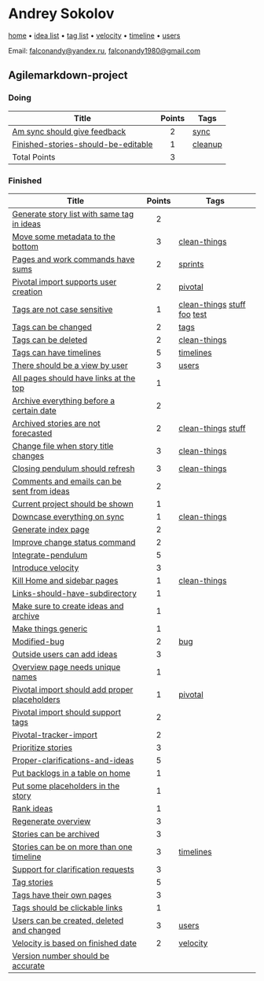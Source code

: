 # Andrey Sokolov

[home](../index.md) • [idea list](../ideas.md) • [tag list](../tags.md) • [velocity](../velocity.md) • [timeline](../timeline.md) • [users](../users.md)

Email: falconandy@yandex.ru, falconandy1980@gmail.com  

## Agilemarkdown-project

### Doing
| Title | Points | Tags |
|---|:---:|---|
| [Am sync should give feedback](../agilemarkdown-project/Am-sync-should-give-feedback.md) | 2 | [sync](../tags/sync.md) |
| [Finished-stories-should-be-editable](../agilemarkdown-project/finished-stories-should-be-editable.md) | 1 | [cleanup](../tags/cleanup.md) |
| Total Points | 3 | |

### Finished
| Title | Points | Tags |
|---|:---:|---|
| [Generate story list with same tag in ideas](../agilemarkdown-project/Generate-story-list-with-same-tag-in-ideas.md) | 2 |  |
| [Move some metadata to the bottom](../agilemarkdown-project/Move-some-metadata-to-the-bottom.md) | 3 | [clean-things](../tags/clean-things.md) |
| [Pages and work commands have sums](../agilemarkdown-project/Pages-and-work-commands-have-sums.md) | 2 | [sprints](../tags/sprints.md) |
| [Pivotal import supports user creation](../agilemarkdown-project/Pivotal-import-supports-user-creation.md) | 2 | [pivotal](../tags/pivotal.md) |
| [Tags are not case sensitive](../agilemarkdown-project/Tags-are-not-case-sensitive.md) | 1 | [clean-things](../tags/clean-things.md) [stuff](../tags/stuff.md) [foo](../tags/foo.md) [test](../tags/test.md) |
| [Tags can be changed](../agilemarkdown-project/Tags-can-be-changed.md) | 2 | [tags](../tags/tags.md) |
| [Tags can be deleted](../agilemarkdown-project/Tags-can-be-deleted.md) | 2 | [clean-things](../tags/clean-things.md) |
| [Tags can have timelines](../agilemarkdown-project/Tags-can-have-timelines.md) | 5 | [timelines](../tags/timelines.md) |
| [There should be a view by user](../agilemarkdown-project/There-should-be-a-view-by-user.md) | 3 | [users](../tags/users.md) |
| [All pages should have links at the top](../agilemarkdown-project/all-pages-should-have-links-at-the-top.md) | 1 |  |
| [Archive everything before a certain date](../agilemarkdown-project/archive-everything-before-a-certain-date.md) | 2 |  |
| [Archived stories are not forecasted](../agilemarkdown-project/archived-stories-are-not-forecasted.md) | 2 | [clean-things](../tags/clean-things.md) [stuff](../tags/stuff.md) |
| [Change file when story title changes](../agilemarkdown-project/change-file-when-story-title-changes.md) | 3 | [clean-things](../tags/clean-things.md) |
| [Closing pendulum should refresh](../agilemarkdown-project/closing-pendulum-should-refresh.md) | 3 | [clean-things](../tags/clean-things.md) |
| [Comments and emails can be sent from ideas](../agilemarkdown-project/comments-and-emails-can-be-sent-from-ideas.md) | 2 |  |
| [Current project should be shown](../agilemarkdown-project/current-project-should-be-shown.md) | 1 |  |
| [Downcase everything on sync](../agilemarkdown-project/downcase-everything-on-sync.md) | 1 | [clean-things](../tags/clean-things.md) |
| [Generate index page](../agilemarkdown-project/generate-index-page.md) | 2 |  |
| [Improve change status command](../agilemarkdown-project/improve-change-status-command.md) | 2 |  |
| [Integrate-pendulum](../agilemarkdown-project/integrate-pendulum.md) | 5 |  |
| [Introduce velocity](../agilemarkdown-project/introduce-velocity.md) | 3 |  |
| [Kill Home and sidebar pages](../agilemarkdown-project/kill-Home-and-sidebar-pages.md) | 1 | [clean-things](../tags/clean-things.md) |
| [Links-should-have-subdirectory](../agilemarkdown-project/links-should-have-subdirectory.md) | 1 |  |
| [Make sure to create ideas and archive](../agilemarkdown-project/make-sure-to-create-ideas-and-archive.md) | 1 |  |
| [Make things generic](../agilemarkdown-project/make-things-generic.md) | 1 |  |
| [Modified-bug](../agilemarkdown-project/modified-bug.md) | 2 | [bug](../tags/bug.md) |
| [Outside users can add ideas](../agilemarkdown-project/outside-users-can-add-ideas.md) | 3 |  |
| [Overview page needs unique names](../agilemarkdown-project/overview-page-needs-unique-names.md) | 1 |  |
| [Pivotal import should add proper placeholders](../agilemarkdown-project/pivotal-import-should-add-proper-placeholders.md) | 1 | [pivotal](../tags/pivotal.md) |
| [Pivotal import should support tags](../agilemarkdown-project/pivotal-import-should-support-tags.md) | 2 |  |
| [Pivotal-tracker-import](../agilemarkdown-project/pivotal-tracker-import.md) | 2 |  |
| [Prioritize stories](../agilemarkdown-project/prioritize-stories.md) | 3 |  |
| [Proper-clarifications-and-ideas](../agilemarkdown-project/proper-clarifications-and-ideas.md) | 5 |  |
| [Put backlogs in a table on home](../agilemarkdown-project/put-backlogs-in-a-table-on-home.md) | 1 |  |
| [Put some placeholders in the story](../agilemarkdown-project/put-some-placeholders-in-the-story.md) | 1 |  |
| [Rank ideas](../agilemarkdown-project/rank-ideas.md) | 1 |  |
| [Regenerate overview](../agilemarkdown-project/regenerate-overview.md) | 3 |  |
| [Stories can be archived](../agilemarkdown-project/stories-can-be-archived.md) | 3 |  |
| [Stories can be on more than one timeline](../agilemarkdown-project/stories-can-be-on-more-than-one-timeline.md) | 3 | [timelines](../tags/timelines.md) |
| [Support for clarification requests](../agilemarkdown-project/support-for-clarification-requests.md) | 3 |  |
| [Tag stories](../agilemarkdown-project/tag-stories.md) | 5 |  |
| [Tags have their own pages](../agilemarkdown-project/tags-have-their-own-pages.md) | 3 |  |
| [Tags should be clickable links](../agilemarkdown-project/tags-should-be-clickable-links.md) | 1 |  |
| [Users can be created, deleted and changed](../agilemarkdown-project/users-can-be-created-deleted-and-changed.md) | 3 | [users](../tags/users.md) |
| [Velocity is based on finished date](../agilemarkdown-project/velocity-is-based-on-finished-date.md) | 2 | [velocity](../tags/velocity.md) |
| [Version number should be accurate](../agilemarkdown-project/version-number-should-be-accurate.md) |  |  |

